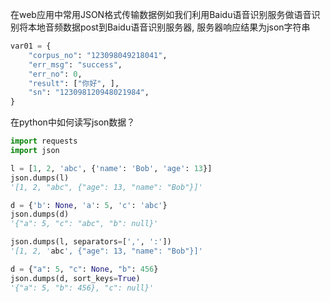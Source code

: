 在web应用中常用JSON格式传输数据例如我们利用Baidu语音识别服务做语音识别将本地音频数据post到Baidu语音识别服务器, 服务器响应结果为json字符串

```python
var01 = {
    "corpus_no": "123098049218041",
    "err_msg": "success",
    "err_no": 0,
    "result": ["你好", ],
    "sn": "123098120948021984",
}
```

在python中如何读写json数据？

```python
import requests
import json

l = [1, 2, 'abc', {'name': 'Bob', 'age': 13}]
json.dumps(l)
'[1, 2, "abc", {"age": 13, "name": "Bob"}]'

d = {'b': None, 'a': 5, 'c': 'abc'}
json.dumps(d)
'{"a": 5, "c": "abc", "b": null}'

json.dumps(l, separators=[',', ':'])
'[1, 2, 'abc', {"age": 13, "name": "Bob"}]'

d = {"a": 5, "c": None, "b": 456} 
json.dumps(d, sort_keys=True)
'{"a": 5, "b": 456}, "c": null}'
```

    
    
    
    
    
    
    
    
    
    
    
    
    
    
    
    
    
    
